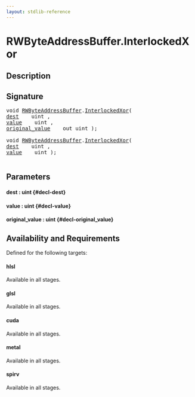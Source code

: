 ```yaml
---
layout: stdlib-reference
---
```


# RWByteAddressBuffer\.InterlockedXor

## Description





## Signature 

<pre>
void <a href="/stdlib-reference/types/RWByteAddressBuffer/index" class="code_type">RWByteAddressBuffer</a>.<a href="/stdlib-reference/types/RWByteAddressBuffer/InterlockedXor">InterlockedXor</a>(
<a href="/stdlib-reference/types/RWByteAddressBuffer/InterlockedXor#decl-dest" class="code_param">dest</a>    uint ,
<a href="/stdlib-reference/types/RWByteAddressBuffer/InterlockedXor#decl-value" class="code_param">value</a>    uint ,
<a href="/stdlib-reference/types/RWByteAddressBuffer/InterlockedXor#decl-original_value" class="code_param">original_value</a>    out uint );

void <a href="/stdlib-reference/types/RWByteAddressBuffer/index" class="code_type">RWByteAddressBuffer</a>.<a href="/stdlib-reference/types/RWByteAddressBuffer/InterlockedXor">InterlockedXor</a>(
<a href="/stdlib-reference/types/RWByteAddressBuffer/InterlockedXor#decl-dest" class="code_param">dest</a>    uint ,
<a href="/stdlib-reference/types/RWByteAddressBuffer/InterlockedXor#decl-value" class="code_param">value</a>    uint );

</pre>

## Parameters

#### dest  : uint {#decl-dest}
#### value  : uint {#decl-value}
#### original\_value  : uint {#decl-original_value}

## Availability and Requirements

Defined for the following targets:

#### hlsl
Available in all stages.

#### glsl
Available in all stages.

#### cuda
Available in all stages.

#### metal
Available in all stages.

#### spirv
Available in all stages.




